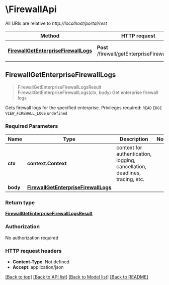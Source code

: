 # \FirewallApi

All URIs are relative to *http://localhost/portal/rest*

Method | HTTP request | Description
------------- | ------------- | -------------
[**FirewallGetEnterpriseFirewallLogs**](FirewallApi.md#FirewallGetEnterpriseFirewallLogs) | **Post** /firewall/getEnterpriseFirewallLogs | Get enterprise firewall logs



## FirewallGetEnterpriseFirewallLogs

> FirewallGetEnterpriseFirewallLogsResult FirewallGetEnterpriseFirewallLogs(ctx, body)
Get enterprise firewall logs

Gets firewall logs for the specified enterprise.  Privileges required:  `READ` `EDGE`  `VIEW_FIREWALL_LOGS` `undefined`

### Required Parameters


Name | Type | Description  | Notes
------------- | ------------- | ------------- | -------------
**ctx** | **context.Context** | context for authentication, logging, cancellation, deadlines, tracing, etc.
**body** | [**FirewallGetEnterpriseFirewallLogs**](FirewallGetEnterpriseFirewallLogs.md)|  | 

### Return type

[**FirewallGetEnterpriseFirewallLogsResult**](firewall_get_enterprise_firewall_logs_result.md)

### Authorization

No authorization required

### HTTP request headers

- **Content-Type**: Not defined
- **Accept**: application/json

[[Back to top]](#) [[Back to API list]](../README.md#documentation-for-api-endpoints)
[[Back to Model list]](../README.md#documentation-for-models)
[[Back to README]](../README.md)

